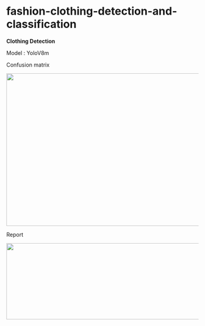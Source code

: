 # fashion-clothing-detection-and-classification

**Clothing Detection**

Model : YoloV8m

Confusion matrix

<img src="https://github.com/KrittayaT/fashion-clothing-detection-and-classification/assets/162971519/b8ec69bc-bf6a-41cd-a800-e619e863c68b" width="560" height="400">


Report

<img src="https://github.com/KrittayaT/fashion-clothing-detection-and-classification/assets/162971519/ce77666a-f8c9-49aa-952a-6d4b97d028d1" width="600" height="200">
